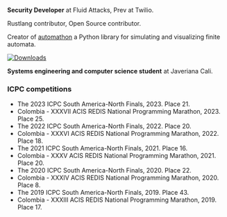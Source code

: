 **Security Developer** at Fluid Attacks, Prev at Twilio.

Rustlang contributor, Open Source contributor.

Creator of [automathon](https://github.com/rohaquinlop/automathon) a Python library for simulating and visualizing finite automata.

[![Downloads](https://static.pepy.tech/badge/automathon)](https://pepy.tech/project/automathon)


**Systems engineering and computer science student** at Javeriana Cali.

### ICPC competitions

- The 2023 ICPC South America-North Finals, 2023. Place 21.
- Colombia - XXXVII ACIS REDIS National Programming Marathon, 2023. Place 25.
- The 2022 ICPC South America-North Finals, 2022. Place 20.
- Colombia - XXXVI ACIS REDIS National Programming Marathon, 2022. Place 18.
- The 2021 ICPC South America-North Finals, 2021. Place 16.
- Colombia - XXXV ACIS REDIS National Programming Marathon, 2021. Place 20.
- The 2020 ICPC South America-North Finals, 2020. Place 22.
- Colombia - XXXIV ACIS REDIS National Programming Marathon, 2020. Place 8.
- The 2019 ICPC South America-North Finals, 2019. Place 43.
- Colombia - XXXIII ACIS REDIS National Programming Marathon, 2019. Place 17.
